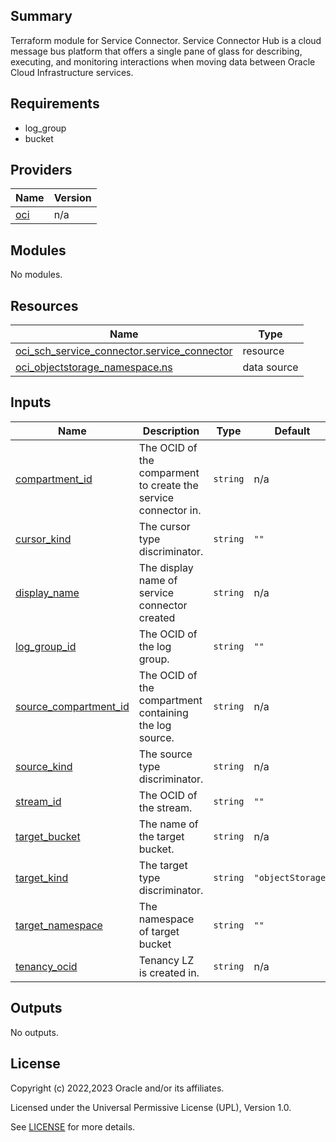 ## Summary
Terraform module for Service Connector.
Service Connector Hub is a cloud message bus 
platform that offers a single pane of glass for describing, 
executing, and monitoring interactions when moving data between 
Oracle Cloud Infrastructure services.

## Requirements

* log_group
* bucket

## Providers

| Name | Version |
|------|---------|
| <a name="provider_oci"></a> [oci](#provider\_oci) | n/a |

## Modules

No modules.

## Resources

| Name | Type |
|------|------|
| [oci_sch_service_connector.service_connector](https://registry.terraform.io/providers/oracle/oci/latest/docs/resources/sch_service_connector) | resource |
| [oci_objectstorage_namespace.ns](https://registry.terraform.io/providers/oracle/oci/latest/docs/data-sources/objectstorage_namespace) | data source |

## Inputs

| Name | Description | Type | Default | Required |
|------|-------------|------|---------|:--------:|
| <a name="input_compartment_id"></a> [compartment\_id](#input\_compartment\_id) | The OCID of the comparment to create the service connector in. | `string` | n/a | yes |
| <a name="input_cursor_kind"></a> [cursor\_kind](#input\_cursor\_kind) | The cursor type discriminator. | `string` | `""` | no |
| <a name="input_display_name"></a> [display\_name](#input\_display\_name) | The display name of service connector created | `string` | n/a | yes |
| <a name="input_log_group_id"></a> [log\_group\_id](#input\_log\_group\_id) | The OCID of the log group. | `string` | `""` | no |
| <a name="input_source_compartment_id"></a> [source\_compartment\_id](#input\_source\_compartment\_id) | The OCID of the compartment containing the log source. | `string` | n/a | yes |
| <a name="input_source_kind"></a> [source\_kind](#input\_source\_kind) | The source type discriminator. | `string` | n/a | yes |
| <a name="input_stream_id"></a> [stream\_id](#input\_stream\_id) | The OCID of the stream. | `string` | `""` | no |
| <a name="input_target_bucket"></a> [target\_bucket](#input\_target\_bucket) | The name of the target bucket. | `string` | n/a | yes |
| <a name="input_target_kind"></a> [target\_kind](#input\_target\_kind) | The target type discriminator. | `string` | `"objectStorage"` | no |
| <a name="input_target_namespace"></a> [target\_namespace](#input\_target\_namespace) | The namespace of target bucket | `string` | `""` | no |
| <a name="input_tenancy_ocid"></a> [tenancy\_ocid](#input\_tenancy\_ocid) | Tenancy LZ is created in. | `string` | n/a | yes |

## Outputs

No outputs.

## License

Copyright (c) 2022,2023 Oracle and/or its affiliates.

Licensed under the Universal Permissive License (UPL), Version 1.0.

See [LICENSE](./LICENSE) for more details.